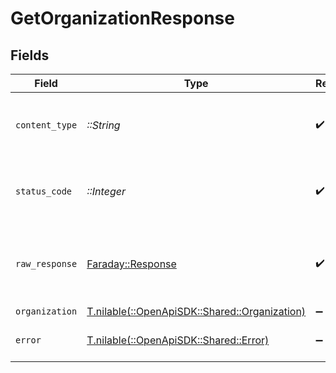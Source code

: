 # GetOrganizationResponse


## Fields

| Field                                                                                | Type                                                                                 | Required                                                                             | Description                                                                          |
| ------------------------------------------------------------------------------------ | ------------------------------------------------------------------------------------ | ------------------------------------------------------------------------------------ | ------------------------------------------------------------------------------------ |
| `content_type`                                                                       | *::String*                                                                           | :heavy_check_mark:                                                                   | HTTP response content type for this operation                                        |
| `status_code`                                                                        | *::Integer*                                                                          | :heavy_check_mark:                                                                   | HTTP response status code for this operation                                         |
| `raw_response`                                                                       | [Faraday::Response](https://www.rubydoc.info/gems/faraday/Faraday/Response)          | :heavy_check_mark:                                                                   | Raw HTTP response; suitable for custom response parsing                              |
| `organization`                                                                       | [T.nilable(::OpenApiSDK::Shared::Organization)](../../models/shared/organization.md) | :heavy_minus_sign:                                                                   | OK                                                                                   |
| `error`                                                                              | [T.nilable(::OpenApiSDK::Shared::Error)](../../models/shared/error.md)               | :heavy_minus_sign:                                                                   | Default error response                                                               |